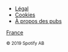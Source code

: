 <footer>

<section>

<nav>

*   [Légal](#)
*   [Cookies](#)
*   [À propos des pubs](#)

</nav>

</section>

<section>

[France](#)

<small>© 2019 Spotify AB</small>

</section>

</footer>
